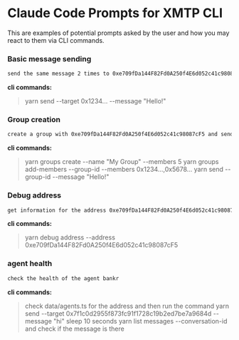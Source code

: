 # Claude Code Prompts for XMTP CLI

This are examples of potential prompts asked by the user and how you may react to them via CLI commands.

### Basic message sending

```bash
send the same message 2 times to 0xe709fDa144F82Fd0A250f4E6d052c41c98087cF5 (a nice message)
```

**cli commands:**

> yarn send --target 0x1234... --message "Hello!"

### Group creation

```bash
create a group with 0xe709fDa144F82Fd0A250f4E6d052c41c98087cF5 and send 3 messages. add 3 random address to the group
```

**cli commands:**

> yarn groups create --name "My Group" --members 5
> yarn groups add-members --group-id <group-id> --members 0x1234...,0x5678...
> yarn send --group-id <group-id> --message "Hello!"

### Debug address

```bash
get information for the address 0xe709fDa144F82Fd0A250f4E6d052c41c98087cF5
```

**cli commands:**

> yarn debug address --address 0xe709fDa144F82Fd0A250f4E6d052c41c98087cF5   

### agent health

```bash
check the health of the agent bankr
```

**cli commands:**

> check data/agents.ts for the address and then run the command
> yarn send --target 0x7f1c0d2955f873fc91f1728c19b2ed7be7a9684d --message "hi"
> sleep 10 seconds
> yarn list messages --conversation-id <conversation-id> and check if the message is there